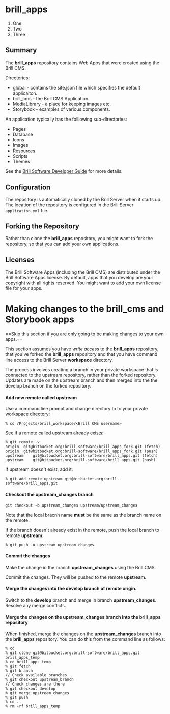 # brill_apps 

1. One
2. Two
3. Three

## Summary

The **brill_apps** repository contains Web Apps that were created using the Brill CMS.

Directories:

- global - contains the site.json file which specifies the default applicaiton.
- brill_cms - the Brill CMS Application.
- MediaLibrary - a place for keeping images etc.
- Storybook - examples of various components.

An application typically has the folllowing sub-directories:

- Pages
- Database
- Icons
- Images
- Resources
- Scripts
- Themes

See the [Brill Software Developer Guide](https://www.brill.software/brill_software/developers_guide "Developers Guide") for more details.

## Configuration

The repository is automatically cloned by the Brill Server when it starts up. The location of the repository
is configured in the Brill Server `application.yml` file.

## Forking the Repository

Rather than clone the **brill_apps** repository, you might want to fork the repository, so that you can add your own applications.

## Licenses

The Brill Software Apps (including the Brill CMS) are distributed under the Brill Software Apps license. By
default, apps that you develop are your copyright with all rights reserved. You might want to add your own 
license file for your apps.

# Making changes to the brill_cms and Storybook apps

==Skip this section if you are only going to be making changes to your own apps.==

This section assumes you have *write access* to the **brill_apps** repository, that you've 
forked the **brill_apps** repository and that you have command line access to the Brill Server 
**workspace** directory.

The process involves creating a branch in your private workspace that is connected to the upstream
repository, rather than the forked repository. Updates are made on the upstream branch and then merged
into the the develop branch on the forked repository.

#### Add new remote called upstream

Use a command line prompt and change directory to to your private workspace directory:

```
% cd /Projects/brill_workspace/<Brill CMS username>
```

See if a remote called upstream already exists: 

```
% git remote -v
origin	git@bitbucket.org:brill-software/brill_apps_fork.git (fetch)
origin	git@bitbucket.org:brill-software/brill_apps_fork.git (push)
upstream	git@bitbucket.org:brill-software/brill_apps.git (fetch)
upstream	git@bitbucket.org:brill-software/brill_apps.git (push)
```
If upstream doesn't exist, add it:

```
% git add remote upstream git@bitbucket.org:brill-software/brill_apps.git
```

#### Checkout the upstream_changes branch

```
git checkout -b upstream_changes upstream/upstream_changes
```

Note that the local bracnh name **must** be the same as the branch name on the remote.

If the branch doesn't already exist in the remote, push the local branch to
remote **upstream**:

```
% git push -u upstream upstream_changes
```

#### Commit the changes

Make the change in the branch **upstream_changes** using the Brill CMS.

Commit the changes. They will be pushed to the remote **upstream**.

#### Merge the changes into the develop branch of remote <b>origin</b>.

Switch to the **develop** branch and merge in branch **upstream_changes**. Resolve any
merge conflicts.

#### Merge the changes on the **upstream_changes** branch into the **brill_apps** repository

When finished, merge the changes on the **upstream_changes** branch into the **brill_apps**
repository. You can do this from the command line as follows:

```
% cd
% git clone git@bitbucket.org:brill-software/brill_apps.git brill_apps_temp
% cd brill_apps_temp
% git fetch
% git branch
// Check available branches
% git checkout upstream_branch
// Check changes are there
% git checkout develop
% git merge upstream_changes
% git push
% cd ..
% rm -rf brill_apps_temp
```